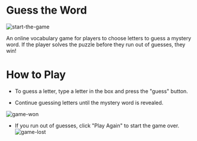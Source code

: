 # Guess the Word
![start-the-game](https://user-images.githubusercontent.com/83617105/149810116-bb5d8ff7-863a-49d6-bfb2-5669e4a1cf12.PNG)

An online vocabulary game for players to choose letters to guess a mystery word. If the player solves the puzzle before they run out of guesses, they win!
# How to Play

- To guess a letter, type a letter in the box and press the "guess" button.

- Continue guessing letters until the mystery word is revealed.

![game-won](https://user-images.githubusercontent.com/83617105/149812372-4838ce49-a7c5-4ade-bdc2-b5bc50dc8d3f.PNG)


- If you run out of guesses, click "Play Again" to start the game over.
![game-lost](https://user-images.githubusercontent.com/83617105/149812159-6c7103ab-0095-4a24-821e-b17e5c776f10.PNG)

